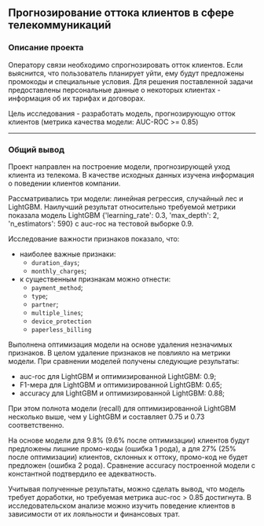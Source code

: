 ## Прогнозирование оттока клиентов в сфере телекоммуникаций
### Описание проекта
Оператору связи необходимо спрогнозировать отток клиентов. Если выяснится, что пользователь планирует уйти, ему будут предложены промокоды и специальные условия. Для решения поставленной задачи предоставлены персональные данные о некоторых клиентах - информация об их тарифах и договорах. 

Цель исследования - разработать модель, прогнозирующую отток клиентов (метрика качества модели: AUC-ROC >= 0.85)
_______________________________
### Общий вывод
Проект направлен на построение модели, прогнозирующей уход клиента из телекома. В качестве исходных данных изучена информация о поведении клиентов компании.

Рассматривались три модели: линейная регрессия, случайный лес и LightGBM. Наилучший результат относительно требуемой метрики показала модель LightGBM {'learning_rate': 0.3, 'max_depth': 2, 'n_estimators': 590} с auc-roc на тестовой выборке 0.9. 

Исследование важности признаков показало, что:

- наиболее важные признаки:
  - `duration_days`;
  - `monthly_charges`;
- к существенным признакам можно отнести:
  - `payment_method`;
  - `type`;
  - `partner`;
  - `multiple_lines`;
  - `device_protection`
  - `paperless_billing`

Выполнена оптимизация модели на основе удаления незначимых признаков. В целом удаление признаков не повлияло на метрики модели. При сравнении моделей получены следующие результаты:

- auc-roc для LightGBM и оптимизированной LightGBM: 0.9;
- F1-мера для LightGBM и оптимизированной LightGBM: 0.65;
- accuracy для LightGBM и оптимизированной LightGBM: 0.88;

При этом полнота модели (recall) для оптимизированной LightGBM несколько выше, чем у LightGBM и составляет 0.75 и 0.73 соответственно.

На основе модели для 9.8% (9.6% после оптимизации) клиентов будут предложены лишние промо-коды (ошибка 1 рода), а для 27% (25% после оптимизации) клиентов, склонных к оттоку, промо-код не будет предложен (ошибка 2 рода). Сравнение accuracy построенной модели с константной подтвердило ее адекватность.

Учитывая полученные результаты, можно сделать вывод, что модель требует доработки, но требуемая метрика auc-roc > 0.85 достигнута. В исследовательском анализе можно изучить поведение клиентов в зависимости от их лояльности и финансовых трат.
